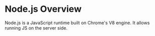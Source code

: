 # Node.js Overview
Node.js is a JavaScript runtime built on Chrome's V8 engine. It allows running JS on the server side.